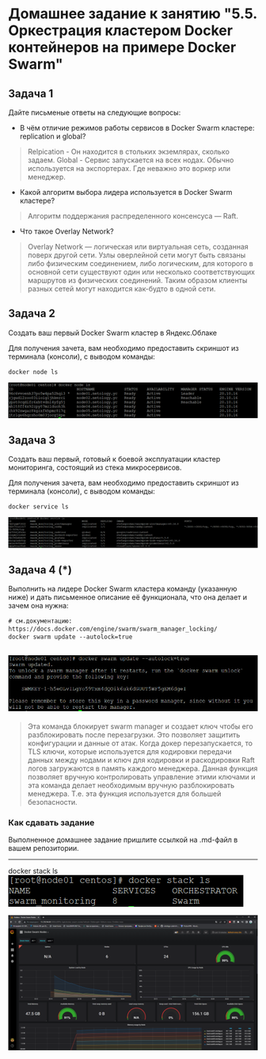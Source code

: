 # Домашнее задание к занятию "5.5. Оркестрация кластером Docker контейнеров на примере Docker Swarm"

## Задача 1

Дайте письменые ответы на следующие вопросы:

- В чём отличие режимов работы сервисов в Docker Swarm кластере: replication и global?
>Relpication - Он находится в стольких экземлярах, сколько задаем.
Global - Сервис запускается на всех нодах. Обычно используется на экспортерах. Где неважно это воркер или менеджер.
- Какой алгоритм выбора лидера используется в Docker Swarm кластере?
>Алгоритм поддержания распределенного консенсуса — Raft.
- Что такое Overlay Network?
>Overlay Network — логическая или виртуальная сеть, созданная поверх другой сети. Узлы оверлейной сети могут быть связаны либо физическим соединением, либо логическим, для которого в основной сети существуют один или несколько соответствующих маршрутов из физических соединений. Таким образом клиенты разных сетей могут находится как-будто в одной сети.  

## Задача 2

Создать ваш первый Docker Swarm кластер в Яндекс.Облаке

Для получения зачета, вам необходимо предоставить скриншот из терминала (консоли), с выводом команды:
```
docker node ls
```
![img.png](img.png)

## Задача 3

Создать ваш первый, готовый к боевой эксплуатации кластер мониторинга, состоящий из стека микросервисов.

Для получения зачета, вам необходимо предоставить скриншот из терминала (консоли), с выводом команды:
```
docker service ls
```
![img_1.png](img_1.png)

## Задача 4 (*)

Выполнить на лидере Docker Swarm кластера команду (указанную ниже) и дать письменное описание её функционала, что она делает и зачем она нужна:
```
# см.документацию: https://docs.docker.com/engine/swarm/swarm_manager_locking/
docker swarm update --autolock=true
```
![img_4.png](img_4.png)
---
>Эта команда блокирует swarm manager и создает ключ чтобы его разблокировать после перезагрузки. Это позволяет защитить конфигурации и данные от атак. Когда докер перезапускается, то TLS ключи, которые используется для кодировки передачи данных между нодами и ключ для кодировки и раскодировки Raft логов загружаются в память каждого менеджера. Данная функция позволяет вручную контролировать управление этими ключами и эта команда делает необходимым вручную разблокировать менеджера. Т.е. эта функция используется для большей безопасности.

### Как cдавать задание

Выполненное домашнее задание пришлите ссылкой на .md-файл в вашем репозитории.

---
docker stack ls
![img_2.png](img_2.png)

![img_3.png](img_3.png)